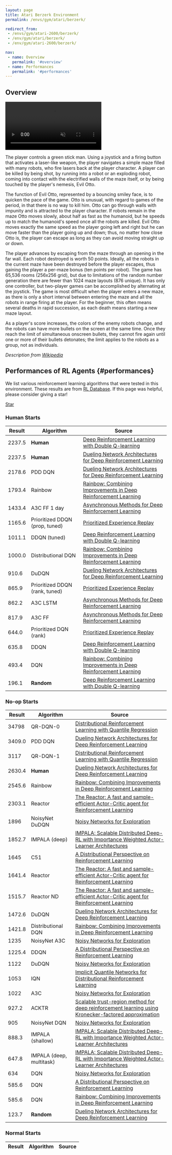 ```yaml
---
layout: page
title: Atari Berzerk Environment
permalink: /envs/gym/atari/berzerk/

redirect_from:
 - /envs/gym/atari-2600/berzerk/
 - /env/gym/atari/berzerk/
 - /env/gym/atari-2600/berzerk/

nav:
 - name: Overview
   permalink: '#overview'
 - name: Performances
   permalink: '#performances'
---
```



## Overview

<video autoplay muted loop controls>
  <source src="{{ 'assets/_pages/envs/gym/atari/berzerk.mp4' | absolute_url }}" type="video/mp4">
</video>

The player controls a green stick man. Using a joystick and a firing button that activates a laser-like weapon, the player navigates a simple maze filled with many robots, who fire lasers back at the player character. A player can be killed by being shot, by running into a robot or an exploding robot, coming into contact with the electrified walls of the maze itself, or by being touched by the player's nemesis, Evil Otto.

The function of Evil Otto, represented by a bouncing smiley face, is to quicken the pace of the game. Otto is unusual, with regard to games of the period, in that there is no way to kill him. Otto can go through walls with impunity and is attracted to the player character. If robots remain in the maze Otto moves slowly, about half as fast as the humanoid, but he speeds up to match the humanoid's speed once all the robots are killed. Evil Otto moves exactly the same speed as the player going left and right but he can move faster than the player going up and down; thus, no matter how close Otto is, the player can escape as long as they can avoid moving straight up or down.

The player advances by escaping from the maze through an opening in the far wall. Each robot destroyed is worth 50 points. Ideally, all the robots in the current maze have been destroyed before the player escapes, thus gaining the player a per-maze bonus (ten points per robot). The game has 65,536 rooms (256x256 grid), but due to limitations of the random number generation there are fewer than 1024 maze layouts (876 unique). It has only one controller, but two-player games can be accomplished by alternating at the joystick. The game is most difficult when the player enters a new maze, as there is only a short interval between entering the maze and all the robots in range firing at the player. For the beginner, this often means several deaths in rapid succession, as each death means starting a new maze layout.

As a player's score increases, the colors of the enemy robots change, and the robots can have more bullets on the screen at the same time. Once they reach the limit of simultaneous onscreen bullets, they cannot fire again until one or more of their bullets detonates; the limit applies to the robots as a group, not as individuals.

*Description from [Wikipedia](https://en.wikipedia.org/wiki/Berzerk_%28video_game%29)*


## Performances of RL Agents {#performances}

We list various reinforcement learning algorithms that were tested in this environment. These results are from [RL Database](https://github.com/seungjaeryanlee/rldb). If this page was helpful, please consider giving a star!

<!-- Place this tag where you want the button to render. -->
<a class="github-button" href="https://github.com/seungjaeryanlee/rldb" data-icon="octicon-star" data-size="large" data-show-count="true" aria-label="Star seungjaeryanlee/rldb on GitHub">Star</a>
<!-- Place this tag in your head or just before your close body tag. -->
<script async defer src="https://buttons.github.io/buttons.js"></script>

### Human Starts

| Result | Algorithm | Source |
|--------|-----------|--------|
| 2237.5 | **Human** | [Deep Reinforcement Learning with Double Q-learning](https://arxiv.org/abs/1509.06461) |
| 2237.5 | **Human** | [Dueling Network Architectures for Deep Reinforcement Learning](https://arxiv.org/abs/1511.06581) |
| 2178.6 | PDD DQN | [Dueling Network Architectures for Deep Reinforcement Learning](https://arxiv.org/abs/1511.06581) |
| 1793.4 | Rainbow | [Rainbow: Combining Improvements in Deep Reinforcement Learning](https://arxiv.org/abs/1710.02298) |
| 1433.4 | A3C FF 1 day | [Asynchronous Methods for Deep Reinforcement Learning](https://arxiv.org/abs/1602.01783) |
| 1165.6 | Prioritized DDQN (prop, tuned) | [Prioritized Experience Replay](https://arxiv.org/abs/1511.05952) |
| 1011.1 | DDQN (tuned) | [Deep Reinforcement Learning with Double Q-learning](https://arxiv.org/abs/1509.06461) |
| 1000.0 | Distributional DQN | [Rainbow: Combining Improvements in Deep Reinforcement Learning](https://arxiv.org/abs/1710.02298) |
| 910.6 | DuDQN | [Dueling Network Architectures for Deep Reinforcement Learning](https://arxiv.org/abs/1511.06581) |
| 865.9 | Prioritized DDQN (rank, tuned) | [Prioritized Experience Replay](https://arxiv.org/abs/1511.05952) |
| 862.2 | A3C LSTM | [Asynchronous Methods for Deep Reinforcement Learning](https://arxiv.org/abs/1602.01783) |
| 817.9 | A3C FF | [Asynchronous Methods for Deep Reinforcement Learning](https://arxiv.org/abs/1602.01783) |
| 644.0 | Prioritized DQN (rank) | [Prioritized Experience Replay](https://arxiv.org/abs/1511.05952) |
| 635.8 | DDQN | [Deep Reinforcement Learning with Double Q-learning](https://arxiv.org/abs/1509.06461) |
| 493.4 | DQN | [Rainbow: Combining Improvements in Deep Reinforcement Learning](https://arxiv.org/abs/1710.02298) |
| 196.1 | **Random** | [Deep Reinforcement Learning with Double Q-learning](https://arxiv.org/abs/1509.06461) |


### No-op Starts

| Result | Algorithm | Source |
|--------|-----------|--------|
| 34798 | QR-DQN-0 | [Distributional Reinforcement Learning with Quantile Regression](https://arxiv.org/abs/1710.10044) |
| 3409.0 | PDD DQN | [Dueling Network Architectures for Deep Reinforcement Learning](https://arxiv.org/abs/1511.06581) |
| 3117 | QR-DQN-1 | [Distributional Reinforcement Learning with Quantile Regression](https://arxiv.org/abs/1710.10044) |
| 2630.4 | **Human** | [Dueling Network Architectures for Deep Reinforcement Learning](https://arxiv.org/abs/1511.06581) |
| 2545.6 | Rainbow | [Rainbow: Combining Improvements in Deep Reinforcement Learning](https://arxiv.org/abs/1710.02298) |
| 2303.1 | Reactor | [The Reactor: A fast and sample-efficient Actor-Critic agent for Reinforcement Learning](https://arxiv.org/abs/1704.04651) |
| 1896 | NoisyNet DuDQN | [Noisy Networks for Exploration](https://arxiv.org/abs/1706.10295) |
| 1852.7 | IMPALA (deep) | [IMPALA: Scalable Distributed Deep-RL with Importance Weighted Actor-Learner Architectures](https://arxiv.org/abs/1802.01561) |
| 1645 | C51 | [A Distributional Perspective on Reinforcement Learning](https://arxiv.org/abs/1707.06887) |
| 1641.4 | Reactor | [The Reactor: A fast and sample-efficient Actor-Critic agent for Reinforcement Learning](https://arxiv.org/abs/1704.04651) |
| 1515.7 | Reactor ND | [The Reactor: A fast and sample-efficient Actor-Critic agent for Reinforcement Learning](https://arxiv.org/abs/1704.04651) |
| 1472.6 | DuDQN | [Dueling Network Architectures for Deep Reinforcement Learning](https://arxiv.org/abs/1511.06581) |
| 1421.8 | Distributional DQN | [Rainbow: Combining Improvements in Deep Reinforcement Learning](https://arxiv.org/abs/1710.02298) |
| 1235 | NoisyNet A3C | [Noisy Networks for Exploration](https://arxiv.org/abs/1706.10295) |
| 1225.4 | DDQN | [A Distributional Perspective on Reinforcement Learning](https://arxiv.org/abs/1707.06887) |
| 1122 | DuDQN | [Noisy Networks for Exploration](https://arxiv.org/abs/1706.10295) |
| 1053 | IQN | [Implicit Quantile Networks for Distributional Reinforcement Learning](https://arxiv.org/abs/1806.06923) |
| 1022 | A3C | [Noisy Networks for Exploration](https://arxiv.org/abs/1706.10295) |
| 927.2 | ACKTR | [Scalable trust-region method for deep reinforcement learning using Kronecker-factored approximation](https://arxiv.org/abs/1708.05144) |
| 905 | NoisyNet DQN | [Noisy Networks for Exploration](https://arxiv.org/abs/1706.10295) |
| 888.3 | IMPALA (shallow) | [IMPALA: Scalable Distributed Deep-RL with Importance Weighted Actor-Learner Architectures](https://arxiv.org/abs/1802.01561) |
| 647.8 | IMPALA (deep, multitask) | [IMPALA: Scalable Distributed Deep-RL with Importance Weighted Actor-Learner Architectures](https://arxiv.org/abs/1802.01561) |
| 634 | DQN | [Noisy Networks for Exploration](https://arxiv.org/abs/1706.10295) |
| 585.6 | DQN | [A Distributional Perspective on Reinforcement Learning](https://arxiv.org/abs/1707.06887) |
| 585.6 | DQN | [Rainbow: Combining Improvements in Deep Reinforcement Learning](https://arxiv.org/abs/1710.02298) |
| 123.7 | **Random** | [Dueling Network Architectures for Deep Reinforcement Learning](https://arxiv.org/abs/1511.06581) |


### Normal Starts

| Result | Algorithm | Source |
|--------|-----------|--------|

